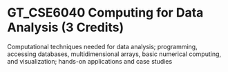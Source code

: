 # GT_CSE6040 Computing for Data Analysis (3 Credits)

Computational techniques needed for data analysis; programming, accessing databases, multidimensional arrays, basic numerical computing, and visualization; hands-on applications and case studies

